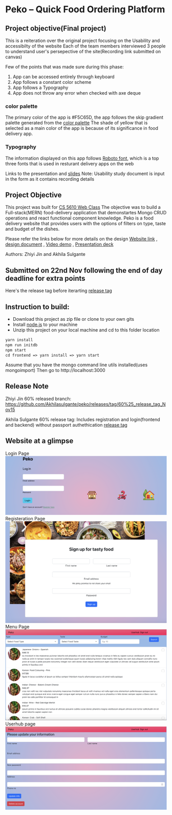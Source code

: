# Peko – Quick Food Ordering Platform

## Project objective(Final project)
This is a reiteration over the original project focusing on the Usability and accessibilty of the website
Each of the team members interviewed 3 people to understand user's persepective of the site(Recording link submitted on canvas)

Few of the points that was made sure during this phase:
1. App can be accessed entirely through keyboard
2. App follows a constant color scheme
3. App follows a Typography
4. App does not throw any error when checked with axe deque

### color palette
The primary color of the app is #F5C65D, the app follows the skip gradient palette generated from the [color palette](https://mycolor.space/?hex=%23F5C65D&sub=1)
The shade of yellow that is selected as a main color of the app is because of its significance in food delivery app. 

### Typography
The information displayed on this app follows [Roboto font](https://fonts.google.com/specimen/Roboto), which is a top three fonts that is used in resturant delivery apps on the web

Links to the presentation and [slides](https://docs.google.com/presentation/d/1EQG3yEnojexCCqRiFR5JFm1uInPq6lRt20rzdjf3O-8/edit?usp=sharing)
Note: Usability study document is input in the form as it contains recording details


## Project Objective

This project was built for [CS 5610 Web Class](https://johnguerra.co/classes/webDevelopment_fall_2022/)
The objective was to build a Full-stack(MERN) food-delivery application that demonstartes Mongo CRUD operations and react functional component knowledge.
Peko is a food delivery website that provides users with the options of filters on type, taste and budget of the dishes.

Please refer the links below for more details on the design
[Website link](https://peco.onrender.com) ,
[design document](https://docs.google.com/document/d/1jzWYi_rLIvOwMelJkPmKe2k9Y0Ybm0Ga6NWGsU6-QGE/edit) ,
[Video demo](https://www.youtube.com/watch?v=tOs2vFTsRKQ) ,
[Presentation deck](https://docs.google.com/presentation/d/1zDXrE-026RhZmQj-rGohoPSdSbZRC6I9znmc4vsmnUs/edit#slide=id.g1955c7bca40_0_330)

Authors: Zhiyi Jin and Akhila Sulgante

## Submitted on **22nd Nov** following the end of day deadline for extra points
Here's the release tag before iterarting [release tag](https://github.com/Akhilasulgante/peko/releases/tag/project3_release)

## Instruction to build:

- Download this project as zip file or clone to your own gits
- Install [node.js](https://nodejs.org/en/) to your machine
- Unzip this project on your local machine and cd to this folder location

```
yarn install
npm run initdb
npm start
cd frontend => yarn install => yarn start
```

Assume that you have the mongo command line utils installed(uses mongoimport)
Then go to http://localhost:3000

## Release Note

Zhiyi Jin 60% released branch:
https://github.com/Akhilasulgante/peko/releases/tag/60%25_release_tag_Nov15

Akhila Sulgante 60% release tag: Includes registration and login(frontend and backend) without passport authethication
[release tag](https://github.com/Akhilasulgante/peko/releases/tag/60%25_Akhila_Nov15)

## Website at a glimpse
Login Page
![Login page](https://github.com/Akhilasulgante/peko/blob/main/Screenshots/Screenshot%202022-11-22%20at%2012.06.19.png)
Registeration Page
![Register page](https://github.com/Akhilasulgante/peko/blob/main/Screenshots/Screenshot%202022-11-22%20at%2012.06.28.png)
Menu Page
![Menu page](https://github.com/Akhilasulgante/peko/blob/main/Screenshots/Screenshot%202022-11-22%20at%2012.06.47.png)
Userhub page
![Userhub page](https://github.com/Akhilasulgante/peko/blob/main/Screenshots/Screenshot%202022-11-22%20at%2012.07.04.png)

